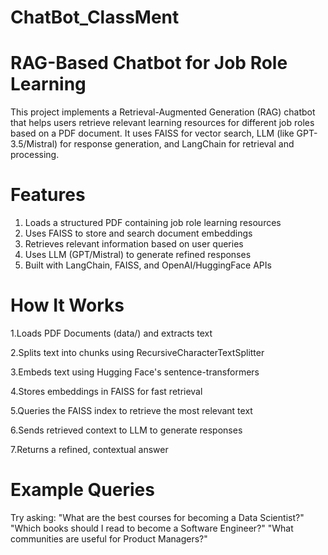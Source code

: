 # ChatBot_ClassMent

# RAG-Based Chatbot for Job Role Learning
This project implements a Retrieval-Augmented Generation (RAG) chatbot that helps users retrieve relevant learning resources for different job roles based on a PDF document. It uses FAISS for vector search, LLM (like GPT-3.5/Mistral) for response generation, and LangChain for retrieval and processing.

# Features
1. Loads a structured PDF containing job role learning resources
2. Uses FAISS to store and search document embeddings
3. Retrieves relevant information based on user queries
4. Uses LLM (GPT/Mistral) to generate refined responses
5. Built with LangChain, FAISS, and OpenAI/HuggingFace APIs

# How It Works
1.Loads PDF Documents (data/) and extracts text

2.Splits text into chunks using RecursiveCharacterTextSplitter

3.Embeds text using Hugging Face's sentence-transformers

4.Stores embeddings in FAISS for fast retrieval

5.Queries the FAISS index to retrieve the most relevant text

6.Sends retrieved context to LLM to generate responses

7.Returns a refined, contextual answer

# Example Queries
Try asking:
 "What are the best courses for becoming a Data Scientist?"
 "Which books should I read to become a Software Engineer?"
 "What communities are useful for Product Managers?"
